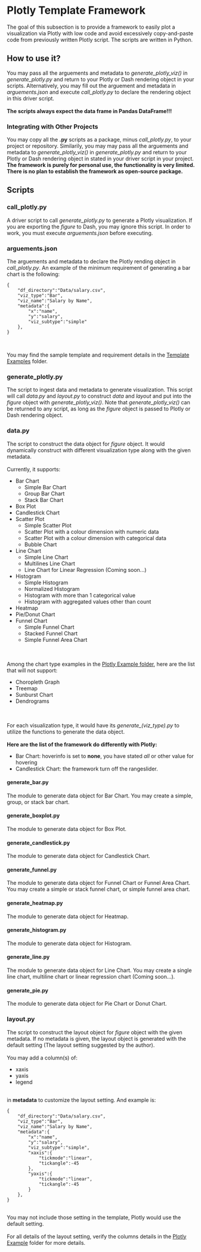 # Plotly Template Framework
The goal of this subsection is to provide a framework to easily plot a visualization via Plotly with low code and avoid excessively copy-and-paste code from previously written Plotly script. The scripts are written in Python.

## How to use it?
You may pass all the arguements and metadata to <i>generate_plotly_viz()</i> in <i>generate_plotly.py</i> and return to your Plotly or Dash rendering object in your scripts. Alternatively, you may fill out the arguement and metadata in <i>arguements.json</i> and execute <i>call_plotly.py</i> to declare the rendering object in this driver script.
<br><br>
<b>The scripts always expect the data frame in Pandas DataFrame!!!</b>

### Integrating with Other Projects
You may copy all the <b>.py</b> scripts as a package, minus <i>call_plotly.py</i>, to your project or repository. Similarily, you may may pass all the arguements and metadata to <i>generate_plotly_viz()</i> in <i>generate_plotly.py</i> and return to your Plotly or Dash rendering object in stated in your driver script in your project. <b>The framework is purely for personal use, the functionality is very limited. There is no plan to establish the framework as open-source package.</b>

## Scripts
### call_plotly.py
A driver script to call <i>generate_plotly.py</i> to generate a Plotly visualization. If you are exporting the <i>figure</i> to Dash, you may ignore this script. In order to work, you must execute <i>arguements.json</i> before executing.

### arguements.json
The arguements and metadata to declare the Plotly rending object in <i>call_plotly.py</i>. An example of the minimum requirement of generating a bar chart is the following:

```
{
	"df_directory":"Data/salary.csv", 
	"viz_type":"Bar", 
	"viz_name":"Salary by Name",
	"metadata":{
		"x":"name", 
		"y":"salary", 
		"viz_subtype":"simple"
	},
}
```

<br>

You may find the sample template and requirement details in the [Template Examples](/TemplateExamples) folder.

### generate_plotly.py
The script to ingest data and metadata to generate visualization. This script will call <i>data.py</i> and <i>layout.py</i> to construct <i>data</i> and <i>layout</i> and put into the <i>figure</i> object with <i>generate_plotly_viz()</i>. Note that <i>generate_plotly_viz()</i> can be returned to any script, as long as the <i>figure</i> object is passed to Plotly or Dash rendering object.

### data.py
The script to construct the data object for <i>figure</i> object. It would dynamically construct with different visualization type along with the given metadata.
<br><br>
Currently, it supports:
<ul>
	<li>Bar Chart 
		<ul>
			<li>Simple Bar Chart</li>
			<li>Group Bar Chart</li>
			<li>Stack Bar Chart</li>
		</ul>
	</li>
	<li>Box Plot</li>
	<li>Candlestick Chart</li>
	<li>Scatter Plot
		<ul>
			<li>Simple Scatter Plot</li>
			<li>Scatter Plot with a colour dimension with numeric data</li>
			<li>Scatter Plot with a colour dimension with categorical data</li>
			<li>Bubble Chart</li>
		</ul></li>
	<li>Line Chart
		<ul>
			<li>Simple Line Chart</li>
			<li>Multilines Line Chart</li>
			<li>Line Chart for Linear Regression (Coming soon...)</li>
		</ul></li>
	<li>Histogram
		<ul>
			<li>Simple Histogram</li>
			<li>Normalized Histogram</li>
			<li>Histogram with more than 1 categorical value</li>
			<li>Histogram with aggregated values other than count</li>
		</ul></li>
	<li>Heatmap</li>
	<li>Pie/Donut Chart</li>
	<li>Funnel Chart
		<ul>
			<li>Simple Funnel Chart</li>
			<li>Stacked Funnel Chart</li>
			<li>Simple Funnel Area Chart</li>
		</ul></li>
</ul>

<br><br>
Among the chart type examples in the [Plotly Example folder](../PlotlyExample), here are the list that will not support:
<ul>
	<li>Choropleth Graph</li>
	<li>Treemap</li>
	<li>Sunburst Chart</li>
	<li>Dendrograms</li>
</ul> 
<br><br>
For each visualization type, it would have its <i>generate_(viz_type).py</i> to utilize the functions to generate the data object.
<br><br>
<b>Here are the list of the framework do differently with Plotly:</b>
<ul>
	<li>Bar Chart: hoverinfo is set to <b>none</b>, you have stated <i>all</i> or other value for hovering</li>
	<li>Candlestick Chart: the framework turn off the rangeslider.</li>
</ul>

#### generate_bar.py
The module to generate data object for Bar Chart. You may create a simple, group, or stack bar chart.

#### generate_boxplot.py
The module to generate data object for Box Plot.

#### generate_candlestick.py
The module to generate data object for Candlestick Chart.

#### generate_funnel.py
The module to generate data object for Funnel Chart or Funnel Area Chart. You may create a simple or stack funnel chart, or simple funnel area chart.

#### generate_heatmap.py
The module to generate data object for Heatmap.

#### generate_histogram.py
The module to generate data object for Histogram.

#### generate_line.py
The module to generate data object for Line Chart. You may create a single line chart, multiline chart or linear regression chart (Coming soon...).

#### generate_pie.py
The module to generate data object for Pie Chart or Donut Chart.

### layout.py
The script to construct the layout object for <i>figure</i> object with the given metadata. If no metadata is given, the layout object is generated with the default setting (The layout setting suggested by the author).
<br><br>
You may add a column(s) of:
<ul>
	<li>xaxis</li>
	<li>yaxis</li>
	<li>legend</li>
</ul>

<br>
in <b>metadata</b> to customize the layout setting. And example is:

```
{
	"df_directory":"Data/salary.csv", 
	"viz_type":"Bar", 
	"viz_name":"Salary by Name",
	"metadata":{
		"x":"name", 
		"y":"salary", 
		"viz_subtype":"simple",
		"xaxis":{
			"tickmode":"linear",
			"tickangle":-45
		},
		"yaxis":{
			"tickmode":"linear",
			"tickangle":-45
		}
	},
}
```
<br>
You may not include those setting in the template, Plotly would use the default setting.
<br><br>
For all details of the layout setting, verify the columns details in the <a href=https://github.com/jacquessham/DashExamples/tree/master/PlotlyExample>Plotly Example</a> folder for more details. 